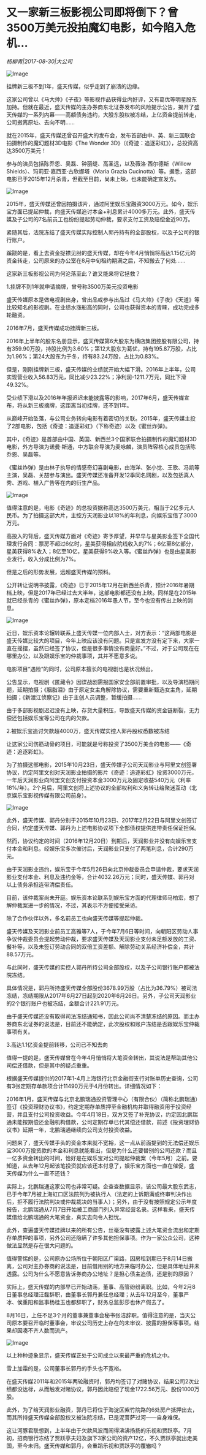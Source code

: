 # 又一家新三板影视公司即将倒下？曾3500万美元投拍魔幻电影，如今陷入危机…

*杨柳青|2017-08-30|大公司*

![Image](http://p3.pstatp.com/large/37ea000244fee1e78a37)

挂牌新三板不到1年，盛天传媒，似乎走到了崩溃的边缘。

这家公司曾以《马大帅》《子夜》等影视作品获得业内好评，又有葛优等明星股东加持。但就在最近，盛天传媒的主办券商东北证券发布的风险提示公告，揭开了盛天传媒的一系列内幕——高额债务违约，大股东股权被冻结，上亿资金提前转走，公司搬离原址、去向不明……

就在2015年，盛天传媒还曾召开盛大的发布会，发布首部由中、英、新三国联合拍摄制作的魔幻题材3D电影《The Wonder 3D》（《奇迹：追逐彩虹》），总投资高达3500万美元！

参与的演员包括陈乔恩、吴磊、钟丽缇、高圣远，以及薇洛·西尔德斯（Willow Shields）、玛莉亚·嘉西亚·古欣娜塔（Maria Grazia Cucinotta）等。据悉，这部电影已于2015年12月杀青，但截至目前，尚未上映，也未能确定宣发方。

![Image](http://p3.pstatp.com/large/37e90002545ec74a2036)

2015年，盛天传媒还曾因拍摄该片，通过阿里娱乐宝融资3000万元。如今，娱乐宝方面已提起仲裁，向盛天传媒追讨本金+利息累计4000多万元。此外，盛天传媒及子公司的7名前员工也纷纷提起劳动仲裁，要求支付工资及赔偿金近90万。

紧随其后，法院冻结了盛天传媒实际控制人郭丹持有的全部股权，以及子公司的银行账户。

蹊跷的是，看上去资金捉襟见肘的盛天传媒，却在今年4月悄悄将高达1.15亿元的资金转走，公司原来的办公室在8月中旬租约期满之后，不知搬去了何处……

这家新三板影视公司为何沦落至此？谁又能来将它拯救？

1.挂牌不到1年就申请摘牌，曾号称3500万美元投资电影

盛天传媒原本是做电视剧出身，曾出品或参与出品过《马大帅》《子夜》《天道》等比较知名的影视剧。在业绩水涨船高的同时，公司也获得资本的青睐，成功完成多轮融资。

2016年7月，盛天传媒成功挂牌新三板。

2016年上半年的股东名册显示，盛天传媒第6大股东为横店集团控股有限公司，持有359.90万股，持股比例为3.60%；第12大股东为葛优，持有195.87万股，占比为1.96%；第24大股东为于冬，持有83.24万股，占比为0.83%。

但是，刚刚挂牌新三板，盛天传媒的业绩就开始大幅下滑。2016年上半年，公司实现营业收入56.83万元，同比减少23.22%；净利润-1211.7万元，同比下滑49.32%。

受业绩下滑以及2016年年报迟迟未能披露等的影响，2017年6月，盛天传媒宣布，将从新三板摘牌，这距离当初挂牌，还不到1年。

从巅峰开始坠落，与公司业务转向电影有着密切的关联。2015年，盛天传媒主投了2部电影，包括《奇迹：追逐彩虹》（下称奇迹）以及《蜜丝炸弹》。

其中，《奇迹》是首部由中国、英国、新西兰3个国家联合拍摄制作的魔幻题材3D电影，外方导演为诺曼·斯通，中方联合导演为麦咏麟，演员阵容核心成员包括陈乔恩、吴磊等。

《蜜丝炸弹》是由林子执导的情感奇幻喜剧电影，由海洋、张小觉、王歌、冯凯等主演，吴磊、关喆参与演出。盛天传媒还准备开发12季同名网剧，以及包括真人秀、游戏、植入广告等在内的衍生产品。

![Image](http://p1.pstatp.com/large/37ee000242ab420fc8af)

值得注意的是，电影《奇迹》的总投资据称高达3500万美元，相当于2亿多元人民币。为了拍摄这部大片，主控方天润影业以18%的年利息，向娱乐宝借了3000万元。

高投入的背后，盛天传媒方面对《奇迹》寄予厚望，并早早与星美影业签下全国代理发行合同：票房不超过6亿时，星美获得相应院线收入的7%；6亿至8亿部分，星美获得8%收入；8亿至10亿，星美获得9%收入等。《蜜丝炸弹》也是由星美影业发行，收入分成比例为7%。

但是之后的形势发展，远超盛天传媒的预料。

公开转让说明书披露，《奇迹》已于2015年12月在新西兰杀青，预计2016年暑期档上映，但是2017年已经过去大半年，这部电影都还没有上映。同样是在2015年就已经杀青的《蜜丝炸弹》，原本定档2016年愚人节，至今也没有传出上映的消息。

![Image](http://p3.pstatp.com/large/37eb000250496b66e019)

近日，娱乐资本论辗转联系上盛天传媒一位内部人士，对方表示：“这两部电影是盛天传媒比较大的项目，今年上映应该没有问题。只是宣发方没有定下来，大家一直在摇摆，虽然已经签了协议，但是很多事情没有商量好。”不过，对于公司现在在哪里办公，以及跟娱乐宝的仲裁事项，其并不愿意多说。

电影项目“遇险”的同时，公司原本擅长的电视剧也是状况频出。

公告显示，电视剧《匿藏令》因谍战剧需报国家安全部前置审批，以及导演档期问题，延期拍摄；《胭脂泪》由于原定女主角解除协议，需要重新甄选女主角，延期拍摄；《新渡江侦察记》由于主创人员调整，暂缓拍摄……

由于多部影视剧迟迟没有上映，存货大量积压，导致盛天传媒的资金链断裂，无力偿还包括娱乐宝等公司在内的欠款。

2.被娱乐宝追讨欠款超4000万，盛天传媒实控人郭丹股权悉数被冻结

让这家公司伤筋动骨的项目，可能就是号称投资了3500万美金的电影——《奇迹：追逐彩虹》。

为了拍摄这部电影，2015年10月23日，盛天传媒子公司天润影业与阿里文创签署协议，约定阿里文创对天润影业拍摄的影片《奇迹：追逐彩虹》投资3000万元，一年后天润影业向阿里文创支付投资本金3000万元及固定收益540万元（利率18%/年）。2个月后，阿里文创将上述协议的全部权利和义务转让给聚迷互动（北京娱乐宝影视传媒有限公司前身）。

![Image](http://p3.pstatp.com/large/37ee000242acb0c45233)

此外，盛天传媒、郭丹分别于2015年10月23日、2017年2月22日与阿里文创签订合同，约定盛天传媒、郭丹为上述电影协议项下全部债权提供连带责任保证担保。

然而，协议约定的时间（2016年12月20日）到期后，天润影业并没有向娱乐宝支付本金和利息。经娱乐宝多次催讨后，天润影业只支付了两笔利息，合计290万元。

由于天润影业违约，娱乐宝于今年5月26日向北京仲裁委员会申请仲裁，要求天润影业支付本金、利息及违约金等，合计4032.26万元；同时，盛天传媒、郭丹对以上债务承担连带清偿责任。

目前，该仲裁案尚未开庭。娱乐资本论联系到娱乐宝方面的代理律师马柏宏，想了解仲裁案进一步的情况，不过，其表示不方便接受采访。

除了合作伙伴以外，多名前员工也向盛天传媒等提起仲裁。

盛天传媒及天润影业前员工高雅等7人，于今年7月6日等时间，向朝阳区劳动人事争议仲裁委员会提起劳动仲裁，要求盛天传媒及天润影业支付未足额发放的工资、餐补等，以及未签订劳动合同的双倍工资差额、解除劳动关系经济补偿金，共计88.57万元。

与此同时，盛天传媒的实控人郭丹所持公司全部股权，以及子公司银行账户都被法院冻结。

具体情况是，郭丹所持盛天传媒全部股份3678.99万股（占比为36.79%）被司法冻结，冻结期限从2017年6月27日起到2020年6月26日。另外，子公司天润影业的2个银行账户也被冻结，金额合计221.91万元。

由于盛天传媒还没有取得司法冻结通知书，因此公司尚不清楚冻结的原因。而主办券商东北证券的说法是，目前还不能确定，此次股权和账户冻结是否跟娱乐宝仲裁事项有关。

3.高达1.1亿资金提前转移，公司已不知去向

值得一提的是，盛天传媒曾在今年4月悄悄将大笔资金转出，其说法是帮助其他公司偿还借款，但是其中的疑点重重。

根据盛天传媒提供的2017年1-4月上海银行北京金融街支行对账单历史查询，公司有3张定期存单款项合计11490万元于4月份转出。详细情况如下：

2016年1月，盛天传媒与北京北鹏瑞通投资管理中心（有限合伙）（简称北鹏瑞通）签订《投资理财协议书》，约定定期存单质押至金融机构并取得融资用于投资经营，并且支付公司投资收益。今年4月18日，双方又签了补充协议，约定因北鹏瑞通未能按期偿还金融机构借款，公司定期存单已代其偿还借款，前述《投资理财协议书》延期一年，北鹏瑞通继续向公司支付投资收益。

问题来了，盛天传媒手头的资金本来就不宽裕，这一点从前面提到的无法偿还娱乐宝3000万投资款的本金和利息就能看出，但是为什么还要替别的公司还款？而且一亿多资金转出的时间，恰好是在娱乐宝对公司提起仲裁案（今年5月）之前。要知道，从去年12月起该笔投资就应该还本付息了，娱乐宝方面也一直在催促，盛天传媒为什么一直不还钱？

实际上，北鹏瑞通这家公司也非常可疑。企查查数据显示，该公司最大股东武志，已于今年7月被上海虹口区法院列为被执行人（法定的上诉期满或终审判决作出后，拒不履行法院判决或仲裁裁决的当事人）；另外，由于没有按照规定公示年度报告，北鹏瑞通从7月7日开始被工商部门列入异常经营名录。这样看来，盛天传媒借给北鹏瑞通的大笔资金，真实去向令人担忧。

此外，查遍盛天传媒挂牌以来的所有公告，丝毫没有披露上述大笔资金流出和定期存单质押的事项，另外公司还隐瞒了许多其他担保事项。作为一家公众公司，这种做法显然是存在很大问题的。

值得警惕的是，公司原办公场所位于朝阳区广渠路，因房租到期已于8月14日搬离，公司对主办券商的说法是，目前借用别的地方来临时办公，但是具体地址并未透露。公司为什么不愿意告诉券商办公地址？是担心债主追债，还是别的原因？

实际上，盛天传媒的内部早已开始动荡，董事、高管纷纷离职。比如，今年2月8日董事总经理汪磊辞职，由董事长郭丹兼任总经理；从去年12月至今，董事严冰、侯重阳和监事杨桂玉也都辞职了，财务总监彭莎也休产假去了。

8月16日，上任不足3个月的董事兼董事会秘书张洁辞职。值得注意的是，当天公司原本要召开临时董事会，审议公司历史上存在的未审议、披露的担保等事项。结果却因凑不齐人数而流产。

![Image](http://p3.pstatp.com/large/37e90002546222cf4da7)

以上种种迹象显示，盛天传媒正处于公司成立以来最严重的危机之中。

雪上加霜的是，公司董事长郭丹的手头也不宽裕。

在盛天传媒2011年和2015年两轮融资时，郭丹均签订了对赌协议，结果公司2次业绩都没达标，从而触发对赌协议，郭丹因此赔偿了现金1722.56万元、股份1000万股。

此外，为了给天润影业融资，郭丹已将位于海淀区紫竹院路的6处房产抵押出去，而其所持盛天传媒全部股权又被法院冻结，已是泥菩萨过河——自身难保。

这让河豚君联想到，上半年由于欠款风波而闹得沸沸扬扬的乐视和贾跃亭。7月初，招商银行冻结了贾跃亭夫妇及旗下3家公司的资产12亿，不久贾跃亭就出走美国，至今未归。盛天传媒和郭丹，会重蹈乐视和贾跃亭的覆辙吗？

